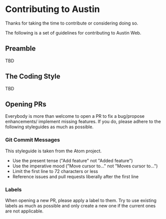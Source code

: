 # Contributing to Austin

Thanks for taking the time to contribute or considering doing so.

The following is a set of guidelines for contributing to Austin Web.

## Preamble

TBD


## The Coding Style

TBD


## Opening PRs

Everybody is more than welcome to open a PR to fix a bug/propose enhancements/
implement missing features. If you do, please adhere to the following
styleguides as much as possible.


### Git Commit Messages

This styleguide is taken from the Atom project.

* Use the present tense ("Add feature" not "Added feature")
* Use the imperative mood ("Move cursor to..." not "Moves cursor to...")
* Limit the first line to 72 characters or less
* Reference issues and pull requests liberally after the first line


### Labels

When opening a new PR, please apply a label to them. Try to use existing labels
as much as possible and only create a new one if the current ones are not
applicable.
